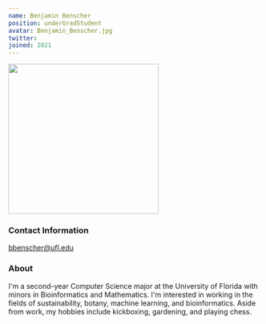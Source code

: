 ```yaml
---
name: Benjamin Benscher
position: underGradStudent
avatar: Benjamin_Benscher.jpg
twitter:
joined: 2021
---
```

 
<img width="300" src="{{site.baseurl}}/images/people/{{page.avatar}}" data-action="zoom">
 
### Contact Information
 
bbenscher@ufl.edu
 
### About
 
I'm a second-year Computer Science major at the University of Florida with minors in Bioinformatics and Mathematics. I'm interested in working in the fields of sustainability, botany, machine learning, and bioinformatics. Aside from work, my hobbies include kickboxing, gardening, and playing chess.
